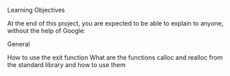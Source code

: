 Learning Objectives

At the end of this project, you are expected to be able to explain to anyone, without the help of Google:

General

How to use the exit function
What are the functions calloc and realloc from the standard library and how to use them